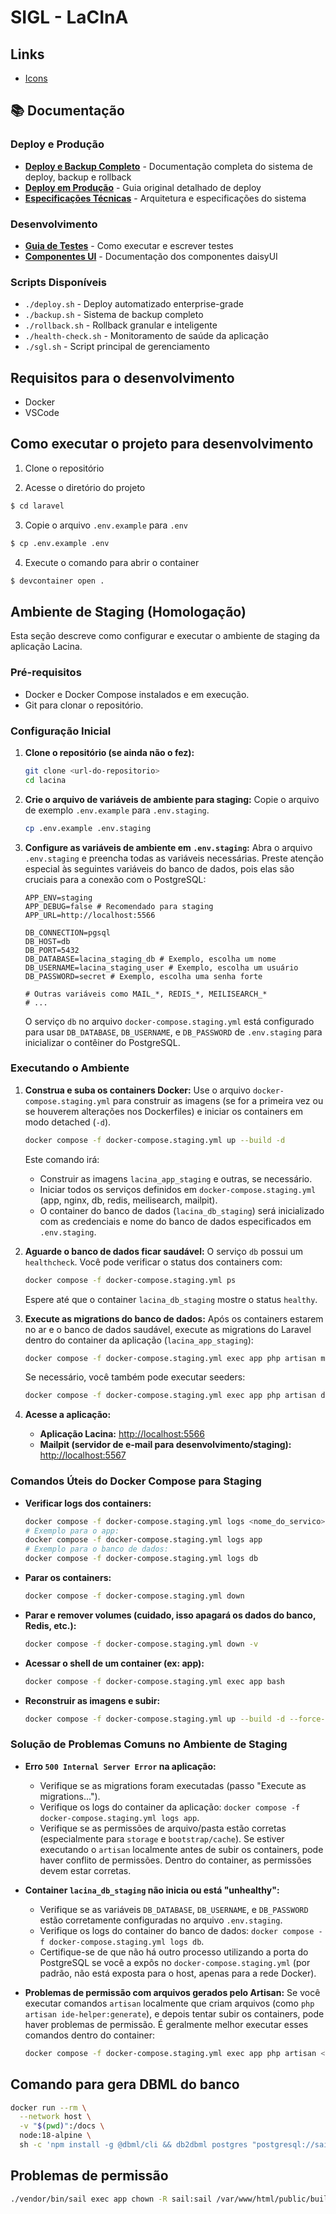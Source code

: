 # SIGL - LaCInA

## Links

- [Icons](https://heroicons.com/)

## 📚 Documentação

### Deploy e Produção
- **[Deploy e Backup Completo](docs/deploy-e-backup-completo.md)** - Documentação completa do sistema de deploy, backup e rollback
- **[Deploy em Produção](docs/deploy-producao.md)** - Guia original detalhado de deploy
- **[Especificações Técnicas](docs/specs.md)** - Arquitetura e especificações do sistema

### Desenvolvimento
- **[Guia de Testes](docs/testing.md)** - Como executar e escrever testes
- **[Componentes UI](docs/daisyui.md)** - Documentação dos componentes daisyUI

### Scripts Disponíveis
- `./deploy.sh` - Deploy automatizado enterprise-grade
- `./backup.sh` - Sistema de backup completo
- `./rollback.sh` - Rollback granular e inteligente  
- `./health-check.sh` - Monitoramento de saúde da aplicação
- `./sgl.sh` - Script principal de gerenciamento

## Requisitos para o desenvolvimento

- Docker
- VSCode

## Como executar o projeto para desenvolvimento

1. Clone o repositório

2. Acesse o diretório do projeto

```bash
$ cd laravel
```

3. Copie o arquivo `.env.example` para `.env`

```bash
$ cp .env.example .env
```

4. Execute o comando para abrir o container

```bash
$ devcontainer open .
```

## Ambiente de Staging (Homologação)

Esta seção descreve como configurar e executar o ambiente de staging da aplicação Lacina.

### Pré-requisitos

- Docker e Docker Compose instalados e em execução.
- Git para clonar o repositório.

### Configuração Inicial

1. **Clone o repositório (se ainda não o fez):**

    ```bash
    git clone <url-do-repositorio>
    cd lacina
    ```

2. **Crie o arquivo de variáveis de ambiente para staging:**
   Copie o arquivo de exemplo `.env.example` para `.env.staging`.

    ```bash
    cp .env.example .env.staging
    ```

3. **Configure as variáveis de ambiente em `.env.staging`:**
   Abra o arquivo `.env.staging` e preencha todas as variáveis necessárias. Preste atenção especial às seguintes variáveis do banco de dados, pois elas são cruciais para a conexão com o PostgreSQL:

    ```text
    APP_ENV=staging
    APP_DEBUG=false # Recomendado para staging
    APP_URL=http://localhost:5566

    DB_CONNECTION=pgsql
    DB_HOST=db
    DB_PORT=5432
    DB_DATABASE=lacina_staging_db # Exemplo, escolha um nome
    DB_USERNAME=lacina_staging_user # Exemplo, escolha um usuário
    DB_PASSWORD=secret # Exemplo, escolha uma senha forte

    # Outras variáveis como MAIL_*, REDIS_*, MEILISEARCH_*
    # ...
    ```

    O serviço `db` no arquivo `docker-compose.staging.yml` está configurado para usar `DB_DATABASE`, `DB_USERNAME`, e `DB_PASSWORD` de `.env.staging` para inicializar o contêiner do PostgreSQL.

### Executando o Ambiente

1. **Construa e suba os containers Docker:**
   Use o arquivo `docker-compose.staging.yml` para construir as imagens (se for a primeira vez ou se houverem alterações nos Dockerfiles) e iniciar os containers em modo detached (`-d`).

    ```bash
    docker compose -f docker-compose.staging.yml up --build -d
    ```

    Este comando irá:

    - Construir as imagens `lacina_app_staging` e outras, se necessário.
    - Iniciar todos os serviços definidos em `docker-compose.staging.yml` (app, nginx, db, redis, meilisearch, mailpit).
    - O container do banco de dados (`lacina_db_staging`) será inicializado com as credenciais e nome do banco de dados especificados em `.env.staging`.

2. **Aguarde o banco de dados ficar saudável:**
   O serviço `db` possui um `healthcheck`. Você pode verificar o status dos containers com:

    ```bash
    docker compose -f docker-compose.staging.yml ps
    ```

    Espere até que o container `lacina_db_staging` mostre o status `healthy`.

3. **Execute as migrations do banco de dados:**
   Após os containers estarem no ar e o banco de dados saudável, execute as migrations do Laravel dentro do container da aplicação (`lacina_app_staging`):

    ```bash
    docker compose -f docker-compose.staging.yml exec app php artisan migrate
    ```

    Se necessário, você também pode executar seeders:

    ```bash
    docker compose -f docker-compose.staging.yml exec app php artisan db:seed
    ```

4. **Acesse a aplicação:**
    - **Aplicação Lacina:** [http://localhost:5566](http://localhost:5566)
    - **Mailpit (servidor de e-mail para desenvolvimento/staging):** [http://localhost:5567](http://localhost:5567)

### Comandos Úteis do Docker Compose para Staging

- **Verificar logs dos containers:**

    ```bash
    docker compose -f docker-compose.staging.yml logs <nome_do_servico>
    # Exemplo para o app:
    docker compose -f docker-compose.staging.yml logs app
    # Exemplo para o banco de dados:
    docker compose -f docker-compose.staging.yml logs db
    ```

- **Parar os containers:**

    ```bash
    docker compose -f docker-compose.staging.yml down
    ```

- **Parar e remover volumes (cuidado, isso apagará os dados do banco, Redis, etc.):**

    ```bash
    docker compose -f docker-compose.staging.yml down -v
    ```

- **Acessar o shell de um container (ex: app):**

    ```bash
    docker compose -f docker-compose.staging.yml exec app bash
    ```

- **Reconstruir as imagens e subir:**

    ```bash
    docker compose -f docker-compose.staging.yml up --build -d --force-recreate
    ```

### Solução de Problemas Comuns no Ambiente de Staging

- **Erro `500 Internal Server Error` na aplicação:**

    - Verifique se as migrations foram executadas (passo "Execute as migrations...").
    - Verifique os logs do container da aplicação: `docker compose -f docker-compose.staging.yml logs app`.
    - Verifique se as permissões de arquivo/pasta estão corretas (especialmente para `storage` e `bootstrap/cache`). Se estiver executando o `artisan` localmente antes de subir os containers, pode haver conflito de permissões. Dentro do container, as permissões devem estar corretas.

- **Container `lacina_db_staging` não inicia ou está "unhealthy":**

    - Verifique se as variáveis `DB_DATABASE`, `DB_USERNAME`, e `DB_PASSWORD` estão corretamente configuradas no arquivo `.env.staging`.
    - Verifique os logs do container do banco de dados: `docker compose -f docker-compose.staging.yml logs db`.
    - Certifique-se de que não há outro processo utilizando a porta do PostgreSQL se você a expôs no `docker-compose.staging.yml` (por padrão, não está exposta para o host, apenas para a rede Docker).

- **Problemas de permissão com arquivos gerados pelo Artisan:**
  Se você executar comandos `artisan` localmente que criam arquivos (como `php artisan ide-helper:generate`), e depois tentar subir os containers, pode haver problemas de permissão. É geralmente melhor executar esses comandos dentro do container:

    ```bash
    docker compose -f docker-compose.staging.yml exec app php artisan <seu-comando>
    ```

## Comando para gera DBML do banco

```bash
docker run --rm \
  --network host \
  -v "$(pwd)":/docs \
  node:18-alpine \
  sh -c 'npm install -g @dbml/cli && db2dbml postgres "postgresql://sail:password@localhost:5432/laravel?schemas=public" -o /docs/database.dbml'
```

## Problemas de permissão

```sh
./vendor/bin/sail exec app chown -R sail:sail /var/www/html/public/build
```
